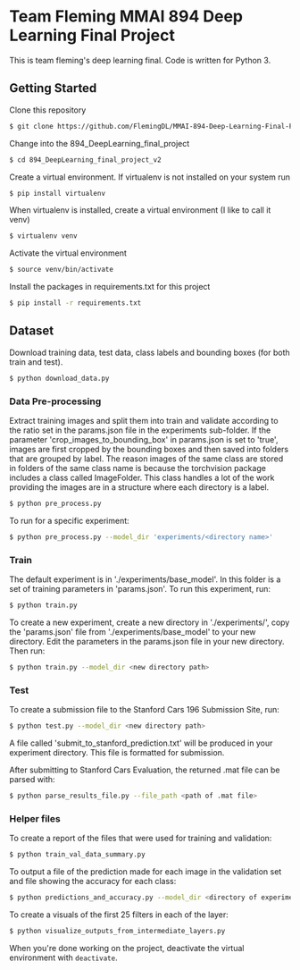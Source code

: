 # Team Fleming MMAI 894 Deep Learning Final Project
This is team fleming's deep learning final.  Code is written for Python 3.

## Getting Started
Clone this repository
```bash
$ git clone https://github.com/FlemingDL/MMAI-894-Deep-Learning-Final-Project.git
```
Change into the 894_DeepLearning_final_project
```bash
$ cd 894_DeepLearning_final_project_v2
```
Create a virtual environment.  If virtualenv is not installed on your system run
```bash
$ pip install virtualenv
```
When virtualenv is installed, create a virtual environment (I like to call it venv)
```bash
$ virtualenv venv
```
Activate the virtual environment
```bash
$ source venv/bin/activate
```
Install the packages in requirements.txt for this project
```bash
$ pip install -r requirements.txt
```

## Dataset
Download training data, test data, class labels and bounding boxes (for both train and test).
```bash
$ python download_data.py
```

### Data Pre-processing
Extract training images and split them into train and validate according to the ratio set in the params.json file in
the experiments sub-folder.  If the parameter 'crop_images_to_bounding_box' in params.json is set to 'true', images 
are first cropped by the bounding boxes and then saved into folders that are grouped by label.  The reason images of 
the same class are stored in folders of the same class name is because the torchvision package includes a class 
called ImageFolder.  This class handles a lot of the work providing the images are in a structure where each directory 
is a label.
```bash
$ python pre_process.py
```
To run for a specific experiment:
 ```bash
$ python pre_process.py --model_dir 'experiments/<directory name>'
```

### Train
The default experiment is in './experiments/base_model'.  In this folder is a set of training parameters in
'params.json'.  To run this experiment, run: 
```bash
$ python train.py
```
To create a new experiment, create a new directory in './experiments/', copy the 'params.json' file from 
'./experiments/base_model' to your new directory.  Edit the parameters in the params.json file in your new 
directory.  Then run:
```bash
$ python train.py --model_dir <new directory path>
```


### Test
To create a submission file to the Stanford Cars 196 Submission Site, run:
```bash
$ python test.py --model_dir <new directory path>
```
A file called 'submit_to_stanford_prediction.txt' will be produced in your experiment directory.  This file
is formatted for submission. 

After submitting to Stanford Cars Evaluation, the returned .mat file can be parsed with:
```bash
$ python parse_results_file.py --file_path <path of .mat file>
```


### Helper files
To create a report of the files that were used for training and validation:
```bash
$ python train_val_data_summary.py
```

To output a file of the prediction made for each image in the validation set and file showing
the accuracy for each class:
```bash
$ python predictions_and_accuracy.py --model_dir <directory of experiment>
```

To create a visuals of the first 25 filters in each of the layer:
```bash
$ python visualize_outputs_from_intermediate_layers.py
```


When you're done working on the project, deactivate the virtual environment with `deactivate`.
